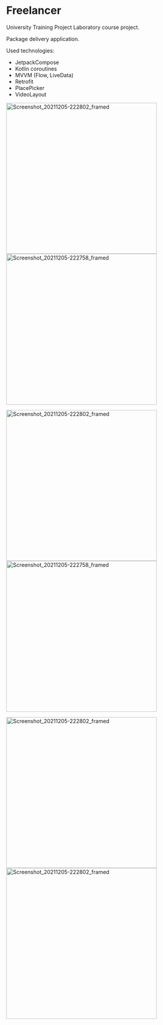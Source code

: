 # Freelancer
University Training Project Laboratory course project. 

Package delivery application.

Used technologies:
* JetpackCompose
* Kotlin coroutines
* MVVM (Flow, LiveData)
* Retrofit
* PlacePicker
* VideoLayout


<p float="left">
<img width="400" alt="Screenshot_20211205-222802_framed" src="https://user-images.githubusercontent.com/63722535/148555584-03b0f6cc-6260-4513-a00d-a50dc041cf1d.png">
<img width="400" alt="Screenshot_20211205-222758_framed" src="https://user-images.githubusercontent.com/63722535/148555586-25165b3a-e1d8-4cb9-b71e-65569b3e9502.png">
</p>

<p float="left">
<img width="400" alt="Screenshot_20211205-222802_framed" src="https://user-images.githubusercontent.com/63722535/148554947-7ea32e0e-c58e-461f-bbb4-ec31028ced06.png">
<img width="400" alt="Screenshot_20211205-222758_framed" src="https://user-images.githubusercontent.com/63722535/148554952-a015e53b-7fa6-4752-81d1-3c8142b84f7a.png">
</p>

<p float="left">
<img width="400" alt="Screenshot_20211205-222802_framed" src="https://user-images.githubusercontent.com/63722535/148555507-86237d29-7637-4407-8b02-783fb3e4fc3b.png">
<img width="400" alt="Screenshot_20211205-222802_framed" src="https://user-images.githubusercontent.com/63722535/148555575-ba85bb04-5e37-4381-8520-73ca95ad5ce1.png">
</p>







